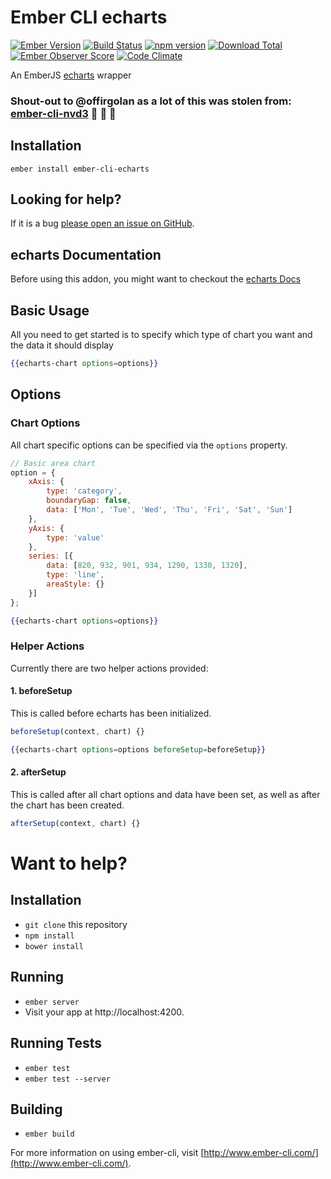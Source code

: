 # Ember CLI echarts

[![Ember Version](https://embadge.io/v1/badge.svg?start=2.3.0)](https://embadge.io/v1/badge.svg?start=2.3.0)
[![Build Status](https://travis-ci.org/funnelcloudinc/ember-cli-echarts.svg)](https://travis-ci.org/funnelcloudinc/ember-cli-echarts)
[![npm version](https://badge.fury.io/js/ember-cli-echarts.svg)](http://badge.fury.io/js/ember-cli-echarts)
[![Download Total](https://img.shields.io/npm/dt/ember-cli-echarts.svg)](http://badge.fury.io/js/ember-cli-echarts)
[![Ember Observer Score](https://emberobserver.com/badges/ember-cli-echarts.svg)](https://emberobserver.com/addons/ember-cli-echarts)
[![Code Climate](https://codeclimate.com/github/funnelcloudinc/ember-cli-echarts/badges/gpa.svg)](https://codeclimate.com/github/funnelcloudinc/ember-cli-echarts)

An EmberJS [echarts](http://echarts.baidu.com/) wrapper

### Shout-out to @offirgolan as a lot of this was stolen from: [ember-cli-nvd3](https://github.com/offirgolan/ember-cli-nvd3) :pizza: :pizza: :pizza:  

## Installation ##
```shell
ember install ember-cli-echarts
```

## Looking for help? ##
If it is a bug [please open an issue on GitHub](http://github.com/funnelcloudinc/ember-cli-echarts/issues).

## echarts Documentation
Before using this addon, you might want to checkout the [echarts Docs](https://ecomfe.github.io/echarts-doc/public/en/api.html#echarts)

## Basic Usage ##
All you need to get started is to specify which type of chart you want and the data it should display

```handlebars
{{echarts-chart options=options}}
```

## Options

### Chart Options
All chart specific options can be specified via the `options` property.

```javascript
// Basic area chart
option = {
    xAxis: {
        type: 'category',
        boundaryGap: false,
        data: ['Mon', 'Tue', 'Wed', 'Thu', 'Fri', 'Sat', 'Sun']
    },
    yAxis: {
        type: 'value'
    },
    series: [{
        data: [820, 932, 901, 934, 1290, 1330, 1320],
        type: 'line',
        areaStyle: {}
    }]
};
```

```handlebars
{{echarts-chart options=options}}
```

### Helper Actions
Currently there are two helper actions provided:

#### 1. beforeSetup
This is called before echarts has been initialized. 

```javascript
beforeSetup(context, chart) {}
```

```handlebars
{{echarts-chart options=options beforeSetup=beforeSetup}}
```

#### 2. afterSetup
This is called after all chart options and data have been set, as well as after the chart has been created. 

```javascript
afterSetup(context, chart) {}
```

# Want to help?

## Installation

* `git clone` this repository
* `npm install`
* `bower install`

## Running

* `ember server`
* Visit your app at http://localhost:4200.

## Running Tests

* `ember test`
* `ember test --server`

## Building

* `ember build`

For more information on using ember-cli, visit [http://www.ember-cli.com/](http://www.ember-cli.com/).
